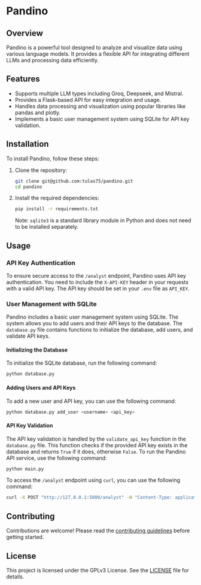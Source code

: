 # Pandino

## Overview
Pandino is a powerful tool designed to analyze and visualize data using various language models. It provides a flexible API for integrating different LLMs and processing data efficiently.

## Features
- Supports multiple LLM types including Groq, Deepseek, and Mistral.
- Provides a Flask-based API for easy integration and usage.
- Handles data processing and visualization using popular libraries like pandas and plotly.
- Implements a basic user management system using SQLite for API key validation.

## Installation
To install Pandino, follow these steps:

1. Clone the repository:
   ```bash
   git clone git@github.com:tulas75/pandino.git
   cd pandino
   ```

2. Install the required dependencies:
   ```bash
   pip install -r requirements.txt
   ```

   Note: `sqlite3` is a standard library module in Python and does not need to be installed separately.

## Usage

### API Key Authentication
To ensure secure access to the `/analyst` endpoint, Pandino uses API key authentication. You need to include the `X-API-KEY` header in your requests with a valid API key. The API key should be set in your `.env` file as `API_KEY`.

### User Management with SQLite
Pandino includes a basic user management system using SQLite. The system allows you to add users and their API keys to the database. The `database.py` file contains functions to initialize the database, add users, and validate API keys.

#### Initializing the Database
To initialize the SQLite database, run the following command:
```bash
python database.py
```

#### Adding Users and API Keys
To add a new user and API key, you can use the following command:
```bash
python database.py add_user <username> <api_key>
```

#### API Key Validation
The API key validation is handled by the `validate_api_key` function in the `database.py` file. This function checks if the provided API key exists in the database and returns `True` if it does, otherwise `False`.
To run the Pandino API service, use the following command:
```bash
python main.py
```

To access the `/analyst` endpoint using `curl`, you can use the following command:
```bash
curl -X POST "http://127.0.0.1:5000/analyst" -H "Content-Type: application/json" -H "X-API-KEY: your_secret_api_key_here" -d '{"model_name": "llama-3.1-70b-versatile", "llm_type": "Groq", "chat": "Chat with your data...", "data": "file.csv", "config": {"open_charts": false}}'
```

## Contributing
Contributions are welcome! Please read the [contributing guidelines](CONTRIBUTING.md) before getting started.

## License
This project is licensed under the GPLv3 License. See the [LICENSE](LICENSE) file for details.
